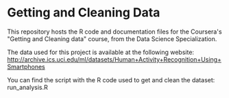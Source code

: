 # Getting and Cleaning Data 

This repository hosts the R code and documentation files for the Coursera's "Getting and Cleaning data" course, from the Data Science Specialization.

The data used for this project is available at the following website:
http://archive.ics.uci.edu/ml/datasets/Human+Activity+Recognition+Using+Smartphones

You can find the script with the R code used to get and clean the dataset: run_analysis.R
